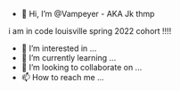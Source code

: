- 👋 Hi, I’m @Vampeyer - AKA Jk thmp 

i am in code louisville spring  2022 cohort !!!! 



- 👀 I’m interested in ...
- 🌱 I’m currently learning ...
- 💞️ I’m looking to collaborate on ...
- 📫 How to reach me ...

<!---
Vampeyer/Vampeyer is a ✨ special ✨ repository because its `README.md` (this file) appears on your GitHub profile.
You can click the Preview link to take a look at your changes.
--->
